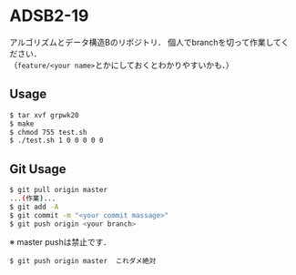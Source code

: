 # ADSB2-19

アルゴリズムとデータ構造Bのリポジトリ．
個人でbranchを切って作業してください．  
（`feature/<your name>`とかにしておくとわかりやすいかも．）

## Usage

```bash
$ tar xvf grpwk20
$ make
$ chmod 755 test.sh
$ ./test.sh 1 0 0 0 0 0
```

## Git Usage

```bash
$ git pull origin master
...(作業)...
$ git add -A
$ git commit -m "<your commit massage>"
$ git push origin <your branch>
```

※ master pushは禁止です．
```
$ git push origin master  これダメ絶対
```
